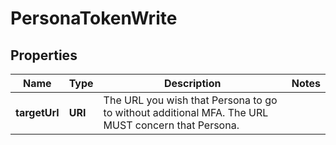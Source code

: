 

# PersonaTokenWrite



## Properties

| Name | Type | Description | Notes |
|------------ | ------------- | ------------- | -------------|
|**targetUrl** | **URI** | The URL you wish that Persona to go to without additional MFA. The URL MUST concern that Persona. |  |



